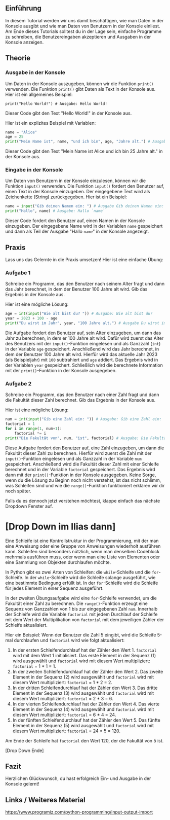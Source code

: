## Einführung
In diesem Tutorial werden wir uns damit beschäftigen, wie man Daten in der Konsole ausgibt und wie man Daten von Benutzern in der Konsole einliest. Am Ende dieses Tutorials solltest du in der Lage sein, einfache Programme zu schreiben, die Benutzereingaben akzeptieren und Ausgaben in der Konsole anzeigen. 

## Theorie

### Ausgabe in der Konsole
Um Daten in der Konsole auszugeben, können wir die Funktion `print()` verwenden. Die Funktion `print()` gibt Daten als Text in der Konsole aus. Hier ist ein allgemeines Beispiel:

```
print("Hello World!") # Ausgabe: Hello World!
```

Dieser Code gibt den Text "Hello World!" in der Konsole aus.

Hier ist ein explizites Beispiel mit Variablen:

```python
name = "Alice"
age = 25
print("Mein Name ist", name, "und ich bin", age, "Jahre alt.") # Ausgabe: Mein Name ist Alice und ich bin 25 Jahre alt
```

Dieser Code gibt den Text "Mein Name ist Alice und ich bin 25 Jahre alt." in der Konsole aus.

### Eingabe in der Konsole
Um Daten von Benutzern in der Konsole einzulesen, können wir die Funktion `input()` verwenden. Die Funktion `input()` fordert den Benutzer auf, einen Text in der Konsole einzugeben. Der eingegebene Text wird als Zeichenkette (String) zurückgegeben. Hier ist ein Beispiel:

```python
name = input("Gib deinen Namen ein: ") # Ausgabe Gib deinen Namen ein:
print("Hallo", name) # Ausgabe: Hallo `name`
```

Dieser Code fordert den Benutzer auf, einen Namen in der Konsole einzugeben. Der eingegebene Name wird in der Variablen `name` gespeichert und dann als Teil der Ausgabe "Hallo `name`" in der Konsole angezeigt.

## Praxis
Lass uns das Gelernte in die Praxis umsetzen! Hier ist eine einfache Übung:

### Aufgabe 1
Schreibe ein Programm, das den Benutzer nach seinem Alter fragt und dann das Jahr berechnet, in dem der Benutzer 100 Jahre alt wird. Gib das Ergebnis in der Konsole aus.

Hier ist eine mögliche Lösung:

```python
age = int(input("Wie alt bist du? ")) # Ausgabe: Wie alt bist du?
year = 2023 + 100 - age
print("Du wirst im Jahr", year, "100 Jahre alt.") # Ausgabe Du wirst im Jahr `year` 100 Jahre alt.
```
Die Aufgabe fordert den Benutzer auf, sein Alter einzugeben, um dann das Jahr zu berechnen, in dem er 100 Jahre alt wird. Dafür wird zuerst das Alter des Benutzers mit der `input()`-Funktion eingelesen und als Ganzzahl (`int`) in der Variable `age` gespeichert. Anschließend wird das Jahr berechnet, in dem der Benutzer 100 Jahre alt wird. Hierfür wird das aktuelle Jahr 2023 (als Beispieljahr) mit `100` subtrahiert und `age` addiert. Das Ergebnis wird in der Variablen `year` gespeichert. Schließlich wird die berechnete Information mit der `print()`-Funktion in der Konsole ausgegeben. 

### Aufgabe 2
Schreibe ein Programm, das den Benutzer nach einer Zahl fragt und dann die Fakultät dieser Zahl berechnet. Gib das Ergebnis in der Konsole aus.

Hier ist eine mögliche Lösung:

```python
num = int(input("Gib eine Zahl ein: ")) # Ausgabe: Gib eine Zahl ein:
factorial = 1
for i in range(1, num+1):
    factorial *= i
print("Die Fakultät von", num, "ist", factorial) # Ausgabe: Die Fakultät von `num` ist `factorial`
```
Diese Aufgabe fordert den Benutzer auf, eine Zahl einzugeben, um dann die Fakultät dieser Zahl zu berechnen. Hierfür wird zuerst die Zahl mit der `input()`-Funktion eingelesen und als Ganzzahl in der Variable `num` gespeichert. Anschließend wird die Fakultät dieser Zahl mit einer Schleife berechnet und in der Variable `factorial` gespeichert. Das Ergebnis wird dann mit der `print()`-Funktion in der Konsole ausgegeben.
Keine Sorge, wenn du die Lösung zu Beginn noch nicht verstehst, ist das nicht schlimm, was Schleifen sind und wie die `range()`-Funktion funktioniert erklären wir dir noch später.

Falls du es dennoch jetzt verstehen möchtest, klappe einfach das nächste Dropdown Fenster auf.

# [Drop Down im Ilias dann]

Eine Schleife ist eine Kontrollstruktur in der Programmierung, mit der man eine Anweisung oder eine Gruppe von Anweisungen wiederholt ausführen kann. Schleifen sind besonders nützlich, wenn man denselben Codeblock mehrmals ausführen muss, oder wenn man eine Liste von Elementen oder eine Sammlung von Objekten durchlaufen möchte.

In Python gibt es zwei Arten von Schleifen: die `while`-Schleife und die `for`-Schleife. In der `while`-Schleife wird die Schleife solange ausgeführt, wie eine bestimmte Bedingung erfüllt ist. In der `for`-Schleife wird die Schleife für jedes Element in einer Sequenz ausgeführt.

In der zweiten Übungsaufgabe wird eine `for`-Schleife verwendet, um die Fakultät einer Zahl zu berechnen. Die `range()`-Funktion erzeugt eine Sequenz von Ganzzahlen von 1 bis zur eingegebenen Zahl `num`. Innerhalb der Schleife wird die Variable `factorial` mit jedem Durchlauf der Schleife mit dem Wert der Multiplikation von `factorial` mit dem jeweiligen Zähler der Schleife aktualisiert.

Hier ein Beispiel: Wenn der Benutzer die Zahl 5 eingibt, wird die Schleife 5-mal durchlaufen und `factorial` wird wie folgt aktualisiert:

1. In der ersten Schleifendurchlauf hat der Zähler den Wert 1. `factorial` wird mit dem Wert 1 initialisiert. Das erste Element in der Sequenz (1) wird ausgewählt und `factorial` wird mit diesem Wert multipliziert: `factorial` = 1 * 1 = 1.
2. In der zweiten Schleifendurchlauf hat der Zähler den Wert 2. Das zweite Element in der Sequenz (2) wird ausgewählt und `factorial` wird mit diesem Wert multipliziert: `factorial` = 1 * 2 = 2.
3. In der dritten Schleifendurchlauf hat der Zähler den Wert 3. Das dritte Element in der Sequenz (3) wird ausgewählt und `factorial` wird mit diesem Wert multipliziert: `factorial` = 2 * 3 = 6.
4. In der vierten Schleifendurchlauf hat der Zähler den Wert 4. Das vierte Element in der Sequenz (4) wird ausgewählt und `factorial` wird mit diesem Wert multipliziert: `factorial` = 6 * 4 = 24.
5. In der fünften Schleifendurchlauf hat der Zähler den Wert 5. Das fünfte Element in der Sequenz (5) wird ausgewählt und `factorial` wird mit diesem Wert multipliziert: `factorial` = 24 * 5 = 120.

Am Ende der Schleife hat `factorial` den Wert 120, der die Fakultät von 5 ist.

[Drop Down Ende]

## Fazit

Herzlichen Glückwunsch, du hast erfolgreich Ein- und Ausgabe in der Konsole gelernt!

## Links / Weiteres Material
https://www.programiz.com/python-programming/input-output-import